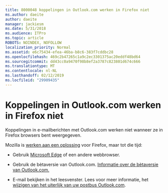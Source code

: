 ```yaml
---
title: 8000048 koppelingen in Outlook.com werken in Firefox niet
ms.author: daeite
author: daeite
manager: jackiesm
ms.date: 5/31/2018
ms.audience: ITPro
ms.topic: article
ROBOTS: NOINDEX, NOFOLLOW
localization_priority: Normal
ms.assetid: e6c75434-efea-46ba-b8c6-383f7cddbc28
ms.openlocfilehash: 469c2b47265c1a9c2ec3301375ac20eddf48bd64
ms.sourcegitcommit: dd43cc0a9470f98b8ef2a3787c823801d674c666
ms.translationtype: MT
ms.contentlocale: nl-NL
ms.lasthandoff: 02/12/2019
ms.locfileid: "29909435"
---
```

# <a name="links-in-outlookcom-dont-work-in-firefox"></a>Koppelingen in Outlook.com werken in Firefox niet

Koppelingen in e-mailberichten met Outlook.com werken niet wanneer ze in Firefox browsers bent weergegeven.
  
Mozilla is [werken aan een oplossing](https://go.microsoft.com/fwlink/p/?linkid=2001502&amp;clcid=0x409) voor Firefox, maar tot die tijd: 
  
- Gebruik [Microsoft Edge](https://go.microsoft.com/fwlink/p/?linkid=2001503&amp;clcid=0x409) of een andere webbrowser. 
    
- Gebruik de bètaversie van Outlook.com. [Informatie over de bètaversie van Outlook.com.](https://go.microsoft.com/fwlink/p/?linkid=874356&amp;clcid=0x409)
    
- E-mail bekijken in het leesvenster. Lees voor meer informatie, het [wijzigen van het uiterlijk van uw postbus Outlook.com](https://go.microsoft.com/fwlink/p/?linkid=2001401&amp;clcid=0x409).
    


